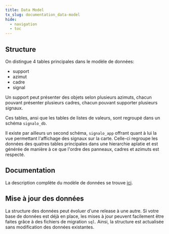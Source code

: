 ```yaml
---
title: Data Model
tx_slug: documentation_data-model
hide:
  - navigation
  - toc
---
```


## Structure

On distingue 4 tables principales dans le modèle de données:

* support
* azimut
* cadre
* signal

Un support peut présenter des objets selon plusieurs azimuts, chacun pouvant présenter plusieurs cadres, chacun pouvant supporter plusieurs signaux.

Ces tables, ansi que les tables de listes de valeurs, sont regroupé dans un schéma `signalo_db`.

Il existe par ailleurs un second schéma, `signalo_app` offrant quant à lui la vue permettant l'affichage des signaux sur la carte. Celle-ci regroupe les données des quatres tables principales dans une hierarchie aplatie et est générée de manière à ce que l'ordre des panneaux, cadres et azimuts est respecté.

## Documentation

La description complète du modèle de données se trouve [ici](https://www.signalo.ch/model-documentation).

## Mise à jour des données

La structure des données peut évoluer d'une release à une autre. Si votre base de données est déjà en place, les mises à jour peuvent facilement être faites grâce à des fichiers de migration `sql`. Ainsi, la structure est actualisée sans modification des données existantes.
